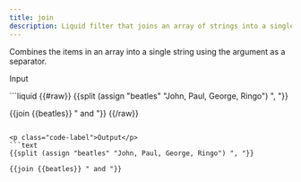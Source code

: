```yaml
---
title: join
description: Liquid filter that joins an array of strings into a single string.
---
```


Combines the items in an array into a single string using the argument as a separator.

<p class="code-label">Input</p>
```liquid
{{#raw}}
{{split (assign "beatles" "John, Paul, George, Ringo") ", "}}

{{join {{beatles}} " and "}}
{{/raw}}
```

<p class="code-label">Output</p>
```text
{{split (assign "beatles" "John, Paul, George, Ringo") ", "}}

{{join {{beatles}} " and "}}
```
